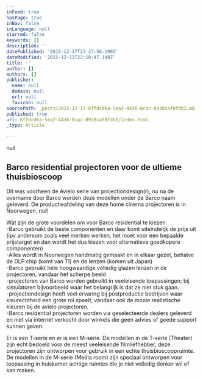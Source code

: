 ```yaml
---
inFeed: true
hasPage: true
inNav: false
inLanguage: null
starred: false
keywords: []
description: ''
datePublished: '2015-12-17T23:27:56.199Z'
dateModified: '2015-12-13T23:18:47.148Z'
title: ''
author: []
authors: []
publisher:
  name: null
  domain: null
  url: null
  favicon: null
sourcePath: _posts/2015-12-17-6ffdcd6a-5ea2-4436-8cac-0938caf8fdb2.md
published: true
url: 6ffdcd6a-5ea2-4436-8cac-0938caf8fdb2/index.html
_type: Article

---
```

null

## Barco residential projectoren voor de ultieme thuisbioscoop

Dit was voorheen de Avielo serie van projectiondesign(r), nu na de 
overname door Barco worden deze modellen onder de Barco naam geleverd. 
De productieafdeling van deze home cinema projectoren is in Noorwegen.
null

Wat zijn de grote voordelen om voor Barco residential te kiezen:  
-Barco gebruikt de beste componenten en daar komt uiteindelijk de prijs 
uit (ipv andersom zoals veel merken werken, het moet voor een bepaalde 
prijstarget en dan wordt het dus kiezen voor alternatieve goedkopere 
componenten)  
-Alles wordt in Noorwegen handmatig gemaakt en in elkaar gezet, behalve de DLP chip (komt van TI) en de lenzen (komen uit Japan)  
-Barco gebruikt hele hoogwaardige volledig glazen lenzen in de projectoren, vandaar het scherpe beeld  
-projectoren van Barco worden gebruikt in veeleisende toepassingen; bij 
simulatoren bijvoorbeeld waar het belangrijk is dat ze niet stuk gaan.  
-projectiondesign heeft veel ervaring bij postproductie bedrijven waar 
kleurechtheid een grote rol speelt, vandaar ook de mooie realistische 
kleuren bij de avielo projectoren.  
-Barco residential projectoren worden via geselecteerde dealers geleverd
en niet via internet verkocht door winkels die geen advies of goede 
support kunnen geven.

Er is een T-serie en er is een M-serie. De modellen in de T-serie 
(Theater) zijn echt bedoeld voor de meest veeleisende filmliefhebber, 
deze projectoren zijn ontworpen voor gebruik in een echte 
thuisbioscoopruimte. De modellen in de M-serie (Media room) zijn 
speciaal ontworpen voor toepassing in huiskamer achtige ruimtes die je 
niet volledig donker wil of kan maken.